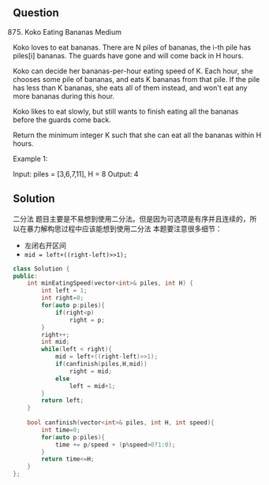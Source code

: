 ## Question

875. Koko Eating Bananas
Medium

Koko loves to eat bananas.  There are N piles of bananas, the i-th pile has piles[i] bananas.  The guards have gone and will come back in H hours.

Koko can decide her bananas-per-hour eating speed of K.  Each hour, she chooses some pile of bananas, and eats K bananas from that pile.  If the pile has less than K bananas, she eats all of them instead, and won't eat any more bananas during this hour.

Koko likes to eat slowly, but still wants to finish eating all the bananas before the guards come back.

Return the minimum integer K such that she can eat all the bananas within H hours.

 

Example 1:

Input: piles = [3,6,7,11], H = 8
Output: 4


## Solution

二分法
题目主要是不易想到使用二分法。但是因为可选项是有序并且连续的，所以在暴力解构思过程中应该能想到使用二分法
本题要注意很多细节：

- 左闭右开区间
- `mid = left+((right-left)>>1);`

```C++
class Solution {
public:
    int minEatingSpeed(vector<int>& piles, int H) {
        int left = 1;
        int right=0;
        for(auto p:piles){
            if(right<p)
                right = p;
        }
        right++;
        int mid;
        while(left < right){
            mid = left+((right-left)>>1);
            if(canfinish(piles,H,mid))
                right = mid;
            else
                left = mid+1;
        }
        return left;
    }
    
    bool canfinish(vector<int>& piles, int H, int speed){
        int time=0;
        for(auto p:piles){
            time += p/speed + (p%speed>0?1:0);
        }
        return time<=H;
    }
};
```